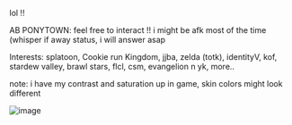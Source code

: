 lol !!

AB PONYTOWN: feel free to interact !! i might be afk most of the time (whisper if away status, i will answer asap

Interests: splatoon, Cookie run Kingdom, jjba, zelda (totk), identityV, kof, stardew valley, brawl stars, flcl, csm, evangelion n yk, more..

note: i have my contrast and saturation up in game, skin colors might look different


![image](https://github.com/piedisporchi/piedisporchi/assets/140103880/febd24a9-cbe5-4a68-be95-045e19f1b4be)
